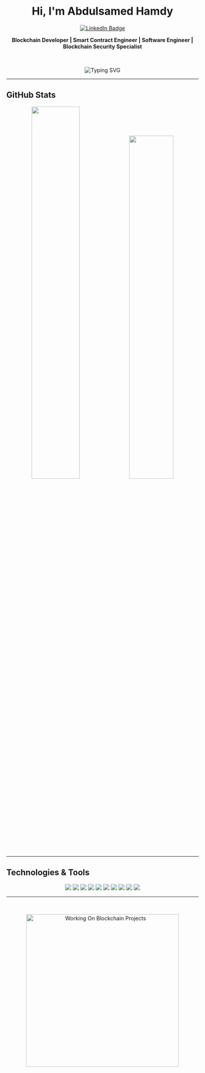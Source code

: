 <h1 align="center">Hi, I'm Abdulsamed Hamdy</h1>
<p align="center">
  <a href="https://www.linkedin.com/in/abdulsamed1?utm_source=share&utm_campaign=share_via&utm_content=profile&utm_medium=android_app" target="_blank">
    <img src="https://img.shields.io/badge/LinkedIn-Abdulsamed%20Hamdy-0077B5?style=for-the-badge&logo=linkedin&logoColor=white" alt="LinkedIn Badge"/>
  </a>
</p>
<p align="center">
  <strong>Blockchain Developer | Smart Contract Engineer | Software Engineer | Blockchain Security Specialist</strong>
</p>

<br>
<p align="center">
  <img src="https://readme-typing-svg.herokuapp.com?font=Fira+Code&size=25&pause=1000&center=true&vCenter=true&width=435&lines=Blockchain+Developer;Smart+Contract+Engineer;Software+Engineer;Blockchain+Security+Specialist" alt="Typing SVG" />
</p>

---

## GitHub Stats
<p align="center">
  <img src="https://github-readme-stats.vercel.app/api?username=abdulsamed113&show_icons=true&theme=github_dark&hide_border=true" width="50%" />
  <img src="https://github-readme-streak-stats.herokuapp.com?user=abdulsamed113&theme=github-dark&hide_border=true" width="48%"/>
</p>

---

## Technologies & Tools

  

<p align="center">
  <img src="https://img.shields.io/badge/Blockchain-Developer-2ea44f?style=for-the-badge" />
  <img src="https://img.shields.io/badge/Solidity-Smart%20Contracts-black?style=for-the-badge&logo=ethereum" />
  <img src="https://img.shields.io/badge/Security-Blockchain-green?style=for-the-badge" />
  <img src="https://img.shields.io/badge/Software%20Engineer-Fullstack-blue?style=for-the-badge"/>
  <img src="https://img.shields.io/badge/Solidity-363636?style=for-the-badge&logo=solidity&logoColor=white" />
  <img src="https://img.shields.io/badge/Ethereum-3C3C3D?style=for-the-badge&logo=ethereum&logoColor=white" />
  <img src="https://img.shields.io/badge/Hardhat-F3C911?style=for-the-badge&logo=hardhat&logoColor=black" />
  <img src="https://img.shields.io/badge/JavaScript-F7DF1E?style=for-the-badge&logo=javascript&logoColor=black" />
  <img src="https://img.shields.io/badge/Node.js-339933?style=for-the-badge&logo=nodedotjs&logoColor=white" />
  <img src="https://img.shields.io/badge/React-61DAFB?style=for-the-badge&logo=react&logoColor=black" />
</p>

---

<br>

<p align="center">
  <img src="https://media.giphy.com/media/qgQUggAC3Pfv687qPC/giphy.gif" width="400" alt="Working On Blockchain Projects" />
</p>

